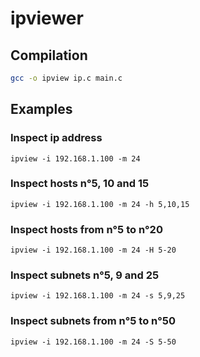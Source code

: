 # ipviewer

## Compilation

```bash
gcc -o ipview ip.c main.c
```



## Examples

### Inspect ip address

```
ipview -i 192.168.1.100 -m 24
```

### Inspect hosts n°5, 10 and 15

```
ipview -i 192.168.1.100 -m 24 -h 5,10,15
```

### Inspect hosts from n°5 to n°20

```
ipview -i 192.168.1.100 -m 24 -H 5-20
```

### Inspect subnets n°5, 9 and 25

```
ipview -i 192.168.1.100 -m 24 -s 5,9,25
```

### Inspect subnets from n°5 to n°50

```
ipview -i 192.168.1.100 -m 24 -S 5-50
```

